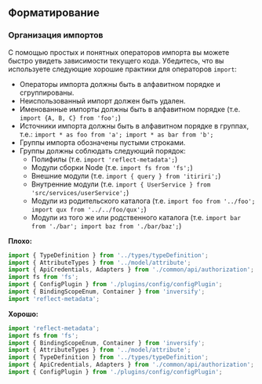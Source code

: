 ## Форматирование

### Организация импортов
С помощью простых и понятных операторов импорта вы можете быстро увидеть зависимости текущего кода. 
Убедитесь, что вы используете следующие хорошие практики для операторов `import`:
- Операторы импорта должны быть в алфавитном порядке и сгруппированы.
- Неиспользованный импорт должен быть удален.
- Именованные импорты должны быть в алфавитном порядке \(т.е. `import {A, B, C} from 'foo';`\)
- Источники импорта должны быть в алфавитном порядке в группах, т.е.: `import * as foo from 'a'; import * as bar from 'b';`
- Группы импорта обозначены пустыми строками.
- Группы должны соблюдать следующий порядок:
  - Полифилы \(т.е. `import 'reflect-metadata';`\)
  - Модули сборки Node \(т.е. `import fs from 'fs';`\)
  - Внешние модули \(т.е. `import { query } from 'itiriri';`\)
  - Внутренние модули \(т.е. `import { UserService } from 'src/services/userService';`\)
  - Модули из родительского каталога \(т.е. `import foo from '../foo'; import qux from '../../foo/qux';`\)
  - Модули из того же или родственного каталога \(т.е. `import bar from './bar'; import baz from './bar/baz';`\)

**Плохо:**

```ts
import { TypeDefinition } from '../types/typeDefinition';
import { AttributeTypes } from '../model/attribute';
import { ApiCredentials, Adapters } from './common/api/authorization';
import fs from 'fs';
import { ConfigPlugin } from './plugins/config/configPlugin';
import { BindingScopeEnum, Container } from 'inversify';
import 'reflect-metadata';
```

**Хорошо:**

```ts
import 'reflect-metadata';
import fs from 'fs';
import { BindingScopeEnum, Container } from 'inversify';
import { AttributeTypes } from '../model/attribute';
import { TypeDefinition } from '../types/typeDefinition';
import { ApiCredentials, Adapters } from './common/api/authorization';
import { ConfigPlugin } from './plugins/config/configPlugin';
```

